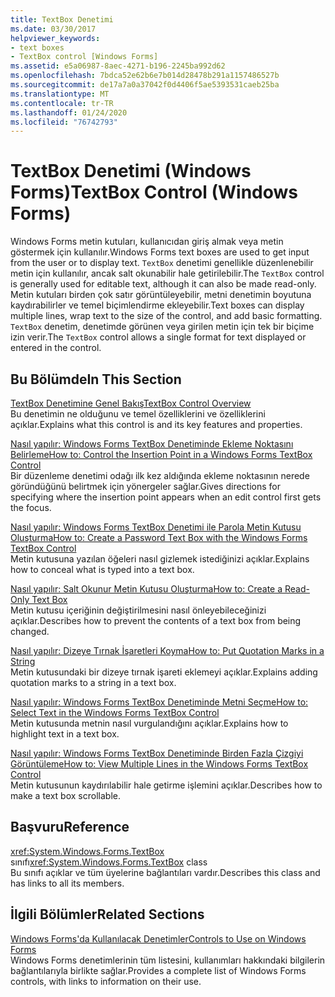 ```yaml
---
title: TextBox Denetimi
ms.date: 03/30/2017
helpviewer_keywords:
- text boxes
- TextBox control [Windows Forms]
ms.assetid: e5a06987-8aec-4271-b196-2245ba992d62
ms.openlocfilehash: 7bdca52e62b6e7b014d28478b291a1157486527b
ms.sourcegitcommit: de17a7a0a37042f0d4406f5ae5393531caeb25ba
ms.translationtype: MT
ms.contentlocale: tr-TR
ms.lasthandoff: 01/24/2020
ms.locfileid: "76742793"
---
```

# <a name="textbox-control-windows-forms"></a><span data-ttu-id="93e62-102">TextBox Denetimi (Windows Forms)</span><span class="sxs-lookup"><span data-stu-id="93e62-102">TextBox Control (Windows Forms)</span></span>
<span data-ttu-id="93e62-103">Windows Forms metin kutuları, kullanıcıdan giriş almak veya metin göstermek için kullanılır.</span><span class="sxs-lookup"><span data-stu-id="93e62-103">Windows Forms text boxes are used to get input from the user or to display text.</span></span> <span data-ttu-id="93e62-104">`TextBox` denetimi genellikle düzenlenebilir metin için kullanılır, ancak salt okunabilir hale getirilebilir.</span><span class="sxs-lookup"><span data-stu-id="93e62-104">The `TextBox` control is generally used for editable text, although it can also be made read-only.</span></span> <span data-ttu-id="93e62-105">Metin kutuları birden çok satır görüntüleyebilir, metni denetimin boyutuna kaydırabilirler ve temel biçimlendirme ekleyebilir.</span><span class="sxs-lookup"><span data-stu-id="93e62-105">Text boxes can display multiple lines, wrap text to the size of the control, and add basic formatting.</span></span> <span data-ttu-id="93e62-106">`TextBox` denetim, denetimde görünen veya girilen metin için tek bir biçime izin verir.</span><span class="sxs-lookup"><span data-stu-id="93e62-106">The `TextBox` control allows a single format for text displayed or entered in the control.</span></span>  
  
## <a name="in-this-section"></a><span data-ttu-id="93e62-107">Bu Bölümde</span><span class="sxs-lookup"><span data-stu-id="93e62-107">In This Section</span></span>  
 [<span data-ttu-id="93e62-108">TextBox Denetimine Genel Bakış</span><span class="sxs-lookup"><span data-stu-id="93e62-108">TextBox Control Overview</span></span>](textbox-control-overview-windows-forms.md)  
 <span data-ttu-id="93e62-109">Bu denetimin ne olduğunu ve temel özelliklerini ve özelliklerini açıklar.</span><span class="sxs-lookup"><span data-stu-id="93e62-109">Explains what this control is and its key features and properties.</span></span>  
  
 [<span data-ttu-id="93e62-110">Nasıl yapılır: Windows Forms TextBox Denetiminde Ekleme Noktasını Belirleme</span><span class="sxs-lookup"><span data-stu-id="93e62-110">How to: Control the Insertion Point in a Windows Forms TextBox Control</span></span>](how-to-control-the-insertion-point-in-a-windows-forms-textbox-control.md)  
 <span data-ttu-id="93e62-111">Bir düzenleme denetimi odağı ilk kez aldığında ekleme noktasının nerede göründüğünü belirtmek için yönergeler sağlar.</span><span class="sxs-lookup"><span data-stu-id="93e62-111">Gives directions for specifying where the insertion point appears when an edit control first gets the focus.</span></span>  
  
 [<span data-ttu-id="93e62-112">Nasıl yapılır: Windows Forms TextBox Denetimi ile Parola Metin Kutusu Oluşturma</span><span class="sxs-lookup"><span data-stu-id="93e62-112">How to: Create a Password Text Box with the Windows Forms TextBox Control</span></span>](how-to-create-a-password-text-box-with-the-windows-forms-textbox-control.md)  
 <span data-ttu-id="93e62-113">Metin kutusuna yazılan öğeleri nasıl gizlemek istediğinizi açıklar.</span><span class="sxs-lookup"><span data-stu-id="93e62-113">Explains how to conceal what is typed into a text box.</span></span>  
  
 [<span data-ttu-id="93e62-114">Nasıl yapılır: Salt Okunur Metin Kutusu Oluşturma</span><span class="sxs-lookup"><span data-stu-id="93e62-114">How to: Create a Read-Only Text Box</span></span>](how-to-create-a-read-only-text-box-windows-forms.md)  
 <span data-ttu-id="93e62-115">Metin kutusu içeriğinin değiştirilmesini nasıl önleyebileceğinizi açıklar.</span><span class="sxs-lookup"><span data-stu-id="93e62-115">Describes how to prevent the contents of a text box from being changed.</span></span>  
  
 [<span data-ttu-id="93e62-116">Nasıl yapılır: Dizeye Tırnak İşaretleri Koyma</span><span class="sxs-lookup"><span data-stu-id="93e62-116">How to: Put Quotation Marks in a String</span></span>](how-to-put-quotation-marks-in-a-string-windows-forms.md)  
 <span data-ttu-id="93e62-117">Metin kutusundaki bir dizeye tırnak işareti eklemeyi açıklar.</span><span class="sxs-lookup"><span data-stu-id="93e62-117">Explains adding quotation marks to a string in a text box.</span></span>  
  
 [<span data-ttu-id="93e62-118">Nasıl yapılır: Windows Forms TextBox Denetiminde Metni Seçme</span><span class="sxs-lookup"><span data-stu-id="93e62-118">How to: Select Text in the Windows Forms TextBox Control</span></span>](how-to-select-text-in-the-windows-forms-textbox-control.md)  
 <span data-ttu-id="93e62-119">Metin kutusunda metnin nasıl vurgulandığını açıklar.</span><span class="sxs-lookup"><span data-stu-id="93e62-119">Explains how to highlight text in a text box.</span></span>  
  
 [<span data-ttu-id="93e62-120">Nasıl yapılır: Windows Forms TextBox Denetiminde Birden Fazla Çizgiyi Görüntüleme</span><span class="sxs-lookup"><span data-stu-id="93e62-120">How to: View Multiple Lines in the Windows Forms TextBox Control</span></span>](how-to-view-multiple-lines-in-the-windows-forms-textbox-control.md)  
 <span data-ttu-id="93e62-121">Metin kutusunun kaydırılabilir hale getirme işlemini açıklar.</span><span class="sxs-lookup"><span data-stu-id="93e62-121">Describes how to make a text box scrollable.</span></span>  
  
## <a name="reference"></a><span data-ttu-id="93e62-122">Başvuru</span><span class="sxs-lookup"><span data-stu-id="93e62-122">Reference</span></span>  
 <span data-ttu-id="93e62-123"><xref:System.Windows.Forms.TextBox> sınıfı</span><span class="sxs-lookup"><span data-stu-id="93e62-123"><xref:System.Windows.Forms.TextBox> class</span></span>  
 <span data-ttu-id="93e62-124">Bu sınıfı açıklar ve tüm üyelerine bağlantıları vardır.</span><span class="sxs-lookup"><span data-stu-id="93e62-124">Describes this class and has links to all its members.</span></span>  
  
## <a name="related-sections"></a><span data-ttu-id="93e62-125">İlgili Bölümler</span><span class="sxs-lookup"><span data-stu-id="93e62-125">Related Sections</span></span>  
 [<span data-ttu-id="93e62-126">Windows Forms'da Kullanılacak Denetimler</span><span class="sxs-lookup"><span data-stu-id="93e62-126">Controls to Use on Windows Forms</span></span>](controls-to-use-on-windows-forms.md)  
 <span data-ttu-id="93e62-127">Windows Forms denetimlerinin tüm listesini, kullanımları hakkındaki bilgilerin bağlantılarıyla birlikte sağlar.</span><span class="sxs-lookup"><span data-stu-id="93e62-127">Provides a complete list of Windows Forms controls, with links to information on their use.</span></span>
